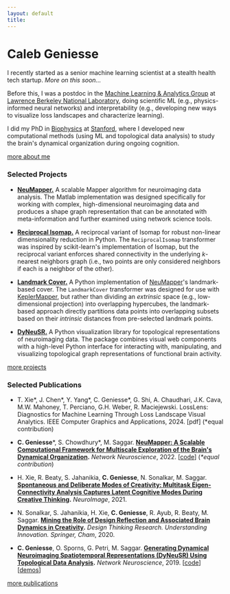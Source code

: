 ```yaml
---
layout: default
title: 
---
```



# Caleb Geniesse

I recently started as a senior machine learning scientist at a stealth health tech startup. *More on this soon...*

Before this, I was a postdoc in the [Machine Learning & Analytics Group](http://dav.lbl.gov/) at [Lawrence Berkeley National Laboratory](https://www.lbl.gov/), doing scientific ML (e.g., physics-informed neural networks) and interpretability (e.g., developing new ways to visualize loss landscapes and characterize learning).

I did my PhD in [Biophysics](http://med.stanford.edu/biophysics.html) at [Stanford](https://www.stanford.edu/), 
where I developed new computational methods (using ML and topological data analysis) to study the brain's dynamical organization during ongoing cognition.

<div class="more">
	<a href="about-me/">more about me</a>
</div>



### Selected Projects

- **[NeuMapper.](https://braindynamicslab.github.io/neumapper/)**&nbsp;A scalable Mapper algorithm for neuroimaging data analysis. The Matlab implementation was designed specifically for working with complex, high-dimensional neuroimaging data and produces a shape graph representation that can be annotated with meta-information and further examined using network science tools.

- **[Reciprocal Isomap.](https://calebgeniesse.github.io/reciprocal_isomap)**&nbsp;A reciprocal variant of Isomap for robust non-linear dimensionality reduction in Python. The `ReciprocalIsomap` transformer was inspired by scikit-learn's implementation of Isomap, but the reciprocal variant enforces shared connectivity in the underlying *k*-nearest neighbors graph (i.e., two points are only considered neighbors if each is a neighbor of the other).

- **[Landmark Cover.](https://calebgeniesse.github.io/landmark_cover)**&nbsp;A Python implementation of [NeuMapper](https://braindynamicslab.github.io/neumapper/)'s landmark-based cover. The `LandmarkCover` transformer was designed for use with [KeplerMapper](https://kepler-mapper.scikit-tda.org/en/latest/), but rather than dividing an *extrinsic* space (e.g., low-dimensional projection) into overlapping hypercubes, the landmark-based approach directly partitions data points into overlapping subsets based on their *intrinsic* distances from pre-selected landmark points.

- **[DyNeuSR.](https://braindynamicslab.github.io/dyneusr/)**&nbsp;A Python visualization library for topological representations of neuroimaging data. The package combines visual web components with a high-level Python interface for interacting with, manipulating, and visualizing topological graph representations of functional brain activity.



<div class="more">
	<a href="projects/">more projects</a>
</div>



### Selected Publications

- T. Xie*, J. Chen*, Y. Yang*, C. Geniesse*, G. Shi, A. Chaudhari, J.K. Cava, M.W. Mahoney, T. Perciano, G.H. Weber, R. Maciejewski. LossLens: Diagnostics for Machine Learning Through Loss Landscape Visual Analytics. IEEE Computer Graphics and Applications, 2024. [pdf] (*equal contribution)

- **C. Geniesse**\*, S. Chowdhury\*, M. Saggar. **[NeuMapper: A Scalable Computational Framework for Multiscale Exploration of the Brain's Dynamical Organization](https://doi.org/10.1162/netn_a_00229).** *Network Neuroscience*, 2022. [[code](https://braindynamicslab.github.io/neumapper)] (*\*equal contribution*) 

- H. Xie, R. Beaty, S. Jahanikia, **C. Geniesse**, N. Sonalkar, M. Saggar. **[Spontaneous and Deliberate Modes of Creativity: Multitask Eigen-Connectivity Analysis Captures Latent Cognitive Modes During Creative Thinking](https://doi.org/10.1016/j.neuroimage.2021.118531).** *NeuroImage*, 2021.

- N. Sonalkar, S. Jahanikia, H. Xie, **C. Geniesse**, R. Ayub, R. Beaty, M. Saggar. **[Mining the Role of Design Reflection and Associated Brain Dynamics in Creativity](https://doi.org/10.1007/978-3-030-28960-7_10).** *Design Thinking Research. Understanding Innovation. Springer, Cham*, 2020.

- **C. Geniesse**, O. Sporns, G. Petri, M. Saggar. **[Generating Dynamical Neuroimaging Spatiotemporal Representations (DyNeuSR) Using Topological Data Analysis](https://doi.org/10.1162/netn_a_00093).** *Network Neuroscience*, 2019. [[code](https://braindynamicslab.github.io/dyneusr)] [[demos](https://braindynamicslab.github.io/dyneusr/demo/)]



<div class="more">
	<a href="publications/">more publications</a>
</div>

